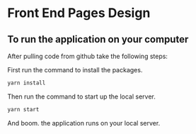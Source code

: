 # Front End Pages Design



## To run the application on your computer

After pulling code from github take the following steps:

First run the command to install the packages.

```bash
yarn install
```

Then run the command to start up the local server.

```bash
yarn start
```

And boom. the application runs on your local server.
